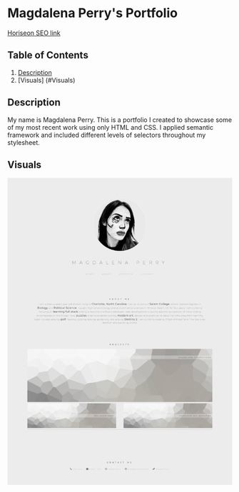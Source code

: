 # Magdalena Perry's Portfolio

[Horiseon SEO link](https://magdalenaperry.github.io/code-refactor-horiseon/)

## Table of Contents
1. [Description](#Description)
2. [Visuals] (#Visuals)

## Description
My name is Magdalena Perry. This is a portfolio I created to showcase some of my most recent work using only HTML and CSS. I applied semantic framework and included different levels of selectors throughout my stylesheet.

## Visuals

![Magdalena Perry Portfolio image](/assets/images/magdalena-perry-portfolio.png)



